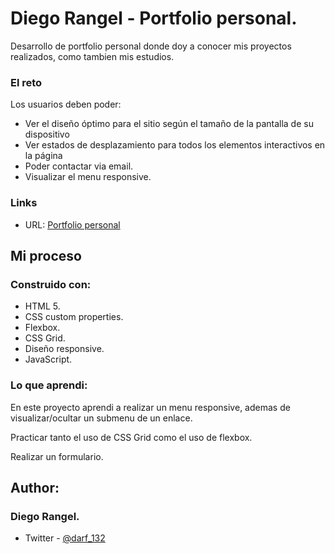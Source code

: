 # Diego Rangel - Portfolio personal.

Desarrollo de portfolio personal donde doy a conocer mis proyectos realizados, como tambien mis estudios.

### El reto

Los usuarios deben poder:

- Ver el diseño óptimo para el sitio según el tamaño de la pantalla de su dispositivo
- Ver estados de desplazamiento para todos los elementos interactivos en la página
- Poder contactar via email.
- Visualizar el menu responsive.

### Links

- URL: [Portfolio personal](https://diegoalexandre17.github.io/Blogr-Landing-Page/)

## Mi proceso

### Construido con:

- HTML 5.
- CSS custom properties.
- Flexbox.
- CSS Grid.
- Diseño responsive.
- JavaScript.

### Lo que aprendi:

En este proyecto aprendi a realizar un menu responsive, ademas de visualizar/ocultar un submenu de un enlace.

Practicar tanto el uso de CSS Grid como el uso de flexbox.

Realizar un formulario.

## Author:

### Diego Rangel.

- Twitter - [@darf_132](https://www.twitter.com/darf_132)
